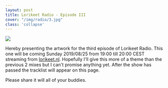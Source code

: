 ```yaml
---
layout: post
title: Lorikeet Radio - Episode III
cover: "/img/radio/3.jpg"
class: 'collapse'
---
```


<img class='cover' src="{{ page.cover }}"/>

Hereby presenting the artwork for the third episode of Lorikeet Radio. This one will be coming Sunday 2019/08/25 from 19:00 till 20:00 CEST streaming from [lorikeet.nl](/). Hopefully I'll give this more of a theme than the previous 2 mixes but I can't promise anything yet. After the show has passed the tracklist will appear on this page.

Please share it will all of your buddies.
